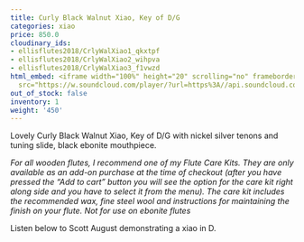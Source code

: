 ```yaml
---
title: Curly Black Walnut Xiao, Key of D/G
categories: xiao
price: 850.0
cloudinary_ids:
- ellisflutes2018/CrlyWalXiao1_qkxtpf
- ellisflutes2018/CrlyWalXiao2_wihpva
- ellisflutes2018/CrlyWalXiao3_f1vwzd
html_embed: <iframe width="100%" height="20" scrolling="no" frameborder="no" allow="autoplay"
  src="https://w.soundcloud.com/player/?url=https%3A//api.soundcloud.com/tracks/232506958&color=%23ff5500&inverse=false&auto_play=false&show_user=true"></iframe>
out_of_stock: false
inventory: 1
weight: '450'
---
```


Lovely Curly Black Walnut Xiao, Key of D/G with nickel silver tenons and tuning slide, black ebonite mouthpiece.

*For all wooden flutes, I recommend one of my Flute Care Kits.  They are only available as an add-on purchase at the time of checkout (after you have pressed the “Add to cart” button you will see the option for the care kit right along side and you have to select it from the menu). The care kit includes the recommended wax, fine steel wool and instructions for maintaining the finish on your flute.  Not for use on ebonite flutes*

Listen below to Scott August demonstrating a xiao in D.